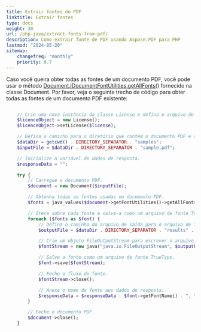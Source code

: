 ```yaml
---
title: Extrair fontes de PDF
linktitle: Extrair fontes
type: docs
weight: 30
url: /php-java/extract-fonts-from-pdf/
description: Como extrair fonte de PDF usando Aspose.PDF para PHP
lastmod: "2024-05-20"
sitemap:
    changefreq: "monthly"
    priority: 0.7
---
```


Caso você queira obter todas as fontes de um documento PDF, você pode usar o método [Document.IDocumentFontUtilities.getAllFonts()](https://reference.aspose.com/pdf/java/com.aspose.pdf/document/#getFontUtilities--) fornecido na classe Document. Por favor, veja o seguinte trecho de código para obter todas as fontes de um documento PDF existente:

```php

    // Crie uma nova instância da classe License e defina o arquivo de licença.
    $licenceObject = new License();
    $licenceObject->setLicense($license);

    // Defina o caminho para o diretório que contém o documento PDF e o diretório de saída para as fontes extraídas.
    $dataDir = getcwd() . DIRECTORY_SEPARATOR . "samples";
    $inputFile = $dataDir . DIRECTORY_SEPARATOR . "sample.pdf";

    // Inicialize a variável de dados de resposta.
    $responseData = "";

    try {
        // Carregue o documento PDF.
        $document = new Document($inputFile);

        // Obtenha todas as fontes usadas no documento PDF.
        $fonts = java_values($document->getFontUtilities()->getAllFonts());

        // Itere sobre cada fonte e salve-a como um arquivo de fonte TrueType.
        foreach ($fonts as $font) {
            // Defina o caminho do arquivo de saída para o arquivo de fonte.
            $outputFile = $dataDir . DIRECTORY_SEPARATOR . "results" . DIRECTORY_SEPARATOR . $font->getFontName() . ".ttf";

            // Crie um objeto FileOutputStream para escrever o arquivo de fonte.
            $fontStream = new java("java.io.FileOutputStream", $outputFile);

            // Salve a fonte como um arquivo de fonte TrueType.
            $font->save($fontStream);

            // Feche o fluxo de fonte.
            $fontStream->close();

            // Anexe o nome da fonte aos dados de resposta.
            $responseData = $responseData . $font->getFontName() . ", ";
        }

        // Feche o documento PDF.
        $document->close();
    }
```